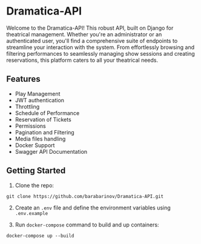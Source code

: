 # Dramatica-API

Welcome to the Dramatica-API! This robust API, built on Django for theatrical management. Whether you're an administrator or an authenticated user, you'll find a comprehensive suite of endpoints to streamline your interaction with the system. From effortlessly browsing and filtering performances to seamlessly managing show sessions and creating reservations, this platform caters to all your theatrical needs.

## Features
* Play Management
* JWT authentication
* Throttling
* Schedule of Performance
* Reservation of Tickets
* Permissions
* Pagination and Filtering
* Media files handling
* Docker Support
* Swagger API Documentation

## Getting Started

1. Clone the repo:
```shell
git clone https://github.com/barabarinov/Dramatica-API.git
```
2. Create an `.env` file and define the environment variables using `.env.example`

3. Run `docker-compose` command to build and up containers:
```shell
docker-compose up --build
```
